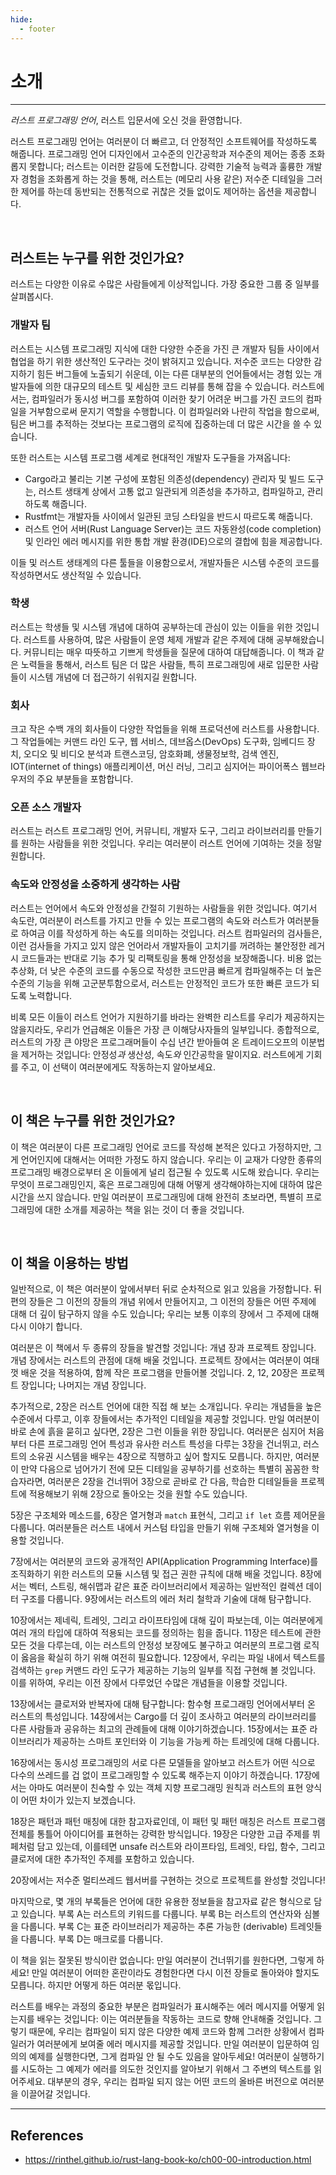```yaml
---
hide:
  - footer
---
```


# 소개

---

_러스트 프로그래밍 언어_, 러스트 입문서에 오신 것을 환영합니다.

러스트 프로그래밍 언어는 여러분이 더 빠르고, 더 안정적인 소프트웨어를 작성하도록 해줍니다. 프로그래밍 언어 디자인에서 고수준의 인간공학과 저수준의 제어는 종종 조화롭지 못합니다; 러스트는 이러한 갈등에 도전합니다. 강력한 기술적 능력과 훌륭한 개발자 경험을 조화롭게 하는 것을 통해, 러스트는 (메모리 사용 같은) 저수준 디테일을 그러한 제어를 하는데 동반되는 전통적으로 귀찮은 것들 없이도 제어하는 옵션을 제공합니다.

<br/>

## 러스트는 누구를 위한 것인가요?

러스트는 다양한 이유로 수많은 사람들에게 이상적입니다. 가장 중요한 그룹 중 일부를 살펴봅시다.

### 개발자 팀

러스트는 시스템 프로그래밍 지식에 대한 다양한 수준을 가진 큰 개발자 팀들 사이에서 협업을 하기 위한 생산적인 도구라는 것이 밝혀지고 있습니다. 저수준 코드는 다양한 감지하기 힘든 버그들에 노출되기 쉬운데, 이는 다른 대부분의 언어들에서는 경험 있는 개발자들에 의한 대규모의 테스트 및 세심한 코드 리뷰를 통해 잡을 수 있습니다. 러스트에서는, 컴파일러가 동시성 버그를 포함하여 이러한 찾기 어려운 버그를 가진 코드의 컴파일을 거부함으로써 문지기 역할을 수행합니다. 이 컴파일러와 나란히 작업을 함으로써, 팀은 버그를 추적하는 것보다는 프로그램의 로직에 집중하는데 더 많은 시간을 쓸 수 있습니다.

또한 러스트는 시스템 프로그램 세계로 현대적인 개발자 도구들을 가져옵니다:

- Cargo라고 불리는 기본 구성에 포함된 의존성(dependency) 관리자 및 빌드 도구는, 러스트 생태계 상에서 고통 없고 일관되게 의존성을 추가하고, 컴파일하고, 관리하도록 해줍니다.
- Rustfmt는 개발자들 사이에서 일관된 코딩 스타일을 반드시 따르도록 해줍니다.
- 러스트 언어 서버(Rust Language Server)는 코드 자동완성(code completion) 및 인라인 에러 메시지를 위한 통합 개발 환경(IDE)으로의 결합에 힘을 제공합니다.

이들 및 러스트 생태계의 다른 툴들을 이용함으로서, 개발자들은 시스템 수준의 코드를 작성하면서도 생산적일 수 있습니다.

### 학생

러스트는 학생들 및 시스템 개념에 대하여 공부하는데 관심이 있는 이들을 위한 것입니다. 러스트를 사용하여, 많은 사람들이 운영 체제 개발과 같은 주제에 대해 공부해왔습니다. 커뮤니티는 매우 따뜻하고 기쁘게 학생들을 질문에 대하여 대답해줍니다. 이 책과 같은 노력들을 통해서, 러스트 팀은 더 많은 사람들, 특히 프로그래밍에 새로 입문한 사람들이 시스템 개념에 더 접근하기 쉬워지길 원합니다.

### 회사

크고 작은 수백 개의 회사들이 다양한 작업들을 위해 프로덕션에 러스트를 사용합니다. 그 작업들에는 커맨드 라인 도구, 웹 서비스, 데브옵스(DevOps) 도구화, 임베디드 장치, 오디오 및 비디오 분석과 트랜스코딩, 암호화폐, 생물정보학, 검색 엔진, IOT(internet of things) 애플리케이션, 머신 러닝, 그리고 심지어는 파이어폭스 웹브라우저의 주요 부분들을 포함합니다.

### 오픈 소스 개발자

러스트는 러스트 프로그래밍 언어, 커뮤니티, 개발자 도구, 그리고 라이브러리를 만들기를 원하는 사람들을 위한 것입니다. 우리는 여러분이 러스트 언어에 기여하는 것을 정말 원합니다.

### 속도와 안정성을 소중하게 생각하는 사람

러스트는 언어에서 속도와 안정성을 간절히 기원하는 사람들을 위한 것입니다. 여기서 속도란, 여러분이 러스트를 가지고 만들 수 있는 프로그램의 속도와 러스트가 여러분들로 하여금 이를 작성하게 하는 속도를 의미하는 것입니다. 러스트 컴파일러의 검사들은, 이런 검사들을 가지고 있지 않은 언어라서 개발자들이 고치기를 꺼려하는 불안정한 레거시 코드들과는 반대로 기능 추가 및 리팩토링을 통해 안정성을 보장해줍니다. 비용 없는 추상화, 더 낮은 수준의 코드를 수동으로 작성한 코드만큼 빠르게 컴파일해주는 더 높은 수준의 기능을 위해 고군분투함으로서, 러스트는 안정적인 코드가 또한 빠른 코드가 되도록 노력합니다.

비록 모든 이들이 러스트 언어가 지원하기를 바라는 완벽한 리스트를 우리가 제공하지는 않을지라도, 우리가 언급해온 이들은 가장 큰 이해당사자들의 일부입니다. 종합적으로, 러스트의 가장 큰 야망은 프로그래머들이 수십 년간 받아들여 온 트레이드오프의 이분법을 제거하는 것입니다: 안정성*과* 생산성, 속도*와* 인간공학을 말이지요. 러스트에게 기회를 주고, 이 선택이 여러분에게도 작동하는지 알아보세요.

<br/>

## 이 책은 누구를 위한 것인가요?

이 책은 여러분이 다른 프로그래밍 언어로 코드를 작성해 본적은 있다고 가정하지만, 그게 언어인지에 대해서는 어떠한 가정도 하지 않습니다. 우리는 이 교재가 다양한 종류의 프로그래밍 배경으로부터 온 이들에게 널리 접근될 수 있도록 시도해 왔습니다. 우리는 무엇이 프로그래밍인지, 혹은 프로그래밍에 대해 어떻게 생각해야하는지에 대하여 많은 시간을 쓰지 않습니다. 만일 여러분이 프로그래밍에 대해 완전히 초보라면, 특별히 프로그래밍에 대한 소개를 제공하는 책을 읽는 것이 더 좋을 것입니다.

<br/>

## 이 책을 이용하는 방법

일반적으로, 이 책은 여러분이 앞에서부터 뒤로 순차적으로 읽고 있음을 가정합니다. 뒤편의 장들은 그 이전의 장들의 개념 위에서 만들어지고, 그 이전의 장들은 어떤 주제에 대해 더 깊이 탐구하지 않을 수도 있습니다; 우리는 보통 이후의 장에서 그 주제에 대해 다시 이야기 합니다.

여러분은 이 책에서 두 종류의 장들을 발견할 것입니다: 개념 장과 프로젝트 장입니다. 개념 장에서는 러스트의 관점에 대해 배울 것입니다. 프로젝트 장에서는 여러분이 여태껏 배운 것을 적용하여, 함께 작은 프로그램을 만들어볼 것입니다. 2, 12, 20장은 프로젝트 장입니다; 나머지는 개념 장입니다.

추가적으로, 2장은 러스트 언어에 대한 직접 해 보는 소개입니다. 우리는 개념들을 높은 수준에서 다루고, 이후 장들에서는 추가적인 디테일을 제공할 것입니다. 만일 여러분이 바로 손에 흙을 묻히고 싶다면, 2장은 그런 이들을 위한 장입니다. 여러분은 심지어 처음부터 다른 프로그래밍 언어 특성과 유사한 러스트 특성을 다루는 3장을 건너뛰고, 러스트의 소유권 시스템을 배우는 4장으로 직행하고 싶어 할지도 모릅니다. 하지만, 여러분이 만약 다음으로 넘어가기 전에 모든 디테일을 공부하기를 선호하는 특별히 꼼꼼한 학습자라면, 여러분은 2장을 건너뛰어 3장으로 곧바로 간 다음, 학습한 디테일들을 프로젝트에 적용해보기 위해 2장으로 돌아오는 것을 원할 수도 있습니다.

5장은 구조체와 메소드를, 6장은 열거형과 `match` 표현식, 그리고 `if let` 흐름 제어문을 다룹니다. 여러분들은 러스트 내에서 커스텀 타입을 만들기 위해 구조체와 열거형을 이용할 것입니다.

7장에서는 여러분의 코드와 공개적인 API(Application Programming Interface)를 조직화하기 위한 러스트의 모듈 시스템 및 접근 권한 규칙에 대해 배울 것입니다. 8장에서는 벡터, 스트링, 해쉬맵과 같은 표준 라이브러리에서 제공하는 일반적인 컬렉션 데이터 구조를 다룹니다. 9장에서는 러스트의 에러 처리 철학과 기술에 대해 탐구합니다.

10장에서는 제네릭, 트레잇, 그리고 라이프타임에 대해 깊이 파보는데, 이는 여러분에게 여러 개의 타입에 대하여 적용되는 코드를 정의하는 힘을 줍니다. 11장은 테스트에 관한 모든 것을 다루는데, 이는 러스트의 안정성 보장에도 불구하고 여러분의 프로그램 로직이 옳음을 확실히 하기 위해 여전히 필요합니다. 12장에서, 우리는 파일 내에서 텍스트를 검색하는 `grep` 커맨드 라인 도구가 제공하는 기능의 일부를 직접 구현해 볼 것입니다. 이를 위하여, 우리는 이전 장에서 다루었던 수많은 개념들을 이용할 것입니다.

13장에서는 클로저와 반복자에 대해 탐구합니다: 함수형 프로그래밍 언어에서부터 온 러스트의 특성입니다. 14장에서는 Cargo를 더 깊이 조사하고 여러분의 라이브러리를 다른 사람들과 공유하는 최고의 관례들에 대해 이야기하겠습니다. 15장에서는 표준 라이브러리가 제공하는 스마트 포인터와 이 기능을 가능케 하는 트레잇에 대해 다룹니다.

16장에서는 동시성 프로그래밍의 서로 다른 모델들을 알아보고 러스트가 어떤 식으로 다수의 쓰레드를 겁 없이 프로그래밍할 수 있도록 해주는지 이야기 하겠습니다. 17장에서는 아마도 여러분이 친숙할 수 있는 객체 지향 프로그래밍 원칙과 러스트의 표현 양식이 어떤 차이가 있는지 보겠습니다.

18장은 패턴과 패턴 매칭에 대한 참고자료인데, 이 패턴 및 패턴 매칭은 러스트 프로그램 전체를 통틀어 아이디어를 표현하는 강력한 방식입니다. 19장은 다양한 고급 주제를 뷔페처럼 담고 있는데, 이를테면 unsafe 러스트와 라이프타임, 트레잇, 타입, 함수, 그리고 클로저에 대한 추가적인 주제를 포함하고 있습니다.

20장에서는 저수준 멀티쓰레드 웹서버를 구현하는 것으로 프로젝트를 완성할 것입니다!

마지막으로, 몇 개의 부록들은 언어에 대한 유용한 정보들을 참고자료 같은 형식으로 담고 있습니다. 부록 A는 러스트의 키워드를 다룹니다. 부록 B는 러스트의 연산자와 심볼을 다룹니다. 부록 C는 표준 라이브러리가 제공하는 추론 가능한 (derivable) 트레잇들을 다룹니다. 부록 D는 매크로를 다룹니다.

이 책을 읽는 잘못된 방식이란 없습니다: 만일 여러분이 건너뛰기를 원한다면, 그렇게 하세요! 만일 여러분이 어떠한 혼란이라도 경험한다면 다시 이전 장들로 돌아와야 할지도 모릅니다. 하지만 어떻게 하든 여러분 몫입니다.

러스트를 배우는 과정의 중요한 부분은 컴파일러가 표시해주는 에러 메시지를 어떻게 읽는지를 배우는 것입니다: 이는 여러분들을 작동하는 코드로 향해 안내해줄 것입니다. 그렇기 때문에, 우리는 컴파일이 되지 않은 다양한 예제 코드와 함께 그러한 상황에서 컴파일러가 여러분에게 보여줄 에러 메시지를 제공할 것입니다. 만일 여러분이 입문하여 임의의 예제를 실행한다면, 그게 컴파일 안 될 수도 있음을 알아두세요! 여러분이 실행하기를 시도하는 그 예제가 에러를 의도한 것인지를 알아보기 위해서 그 주변의 텍스트를 읽어주세요. 대부분의 경우, 우리는 컴파일 되지 않는 어떤 코드의 올바른 버전으로 여러분을 이끌어갈 것입니다.

---

## References

- <https://rinthel.github.io/rust-lang-book-ko/ch00-00-introduction.html>
